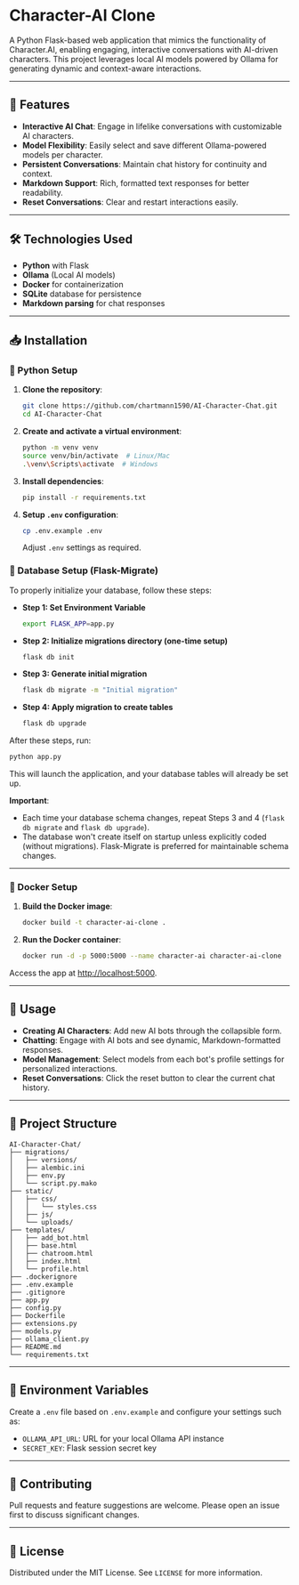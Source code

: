 # Character-AI Clone

A Python Flask-based web application that mimics the functionality of Character.AI, enabling engaging, interactive conversations with AI-driven characters. This project leverages local AI models powered by Ollama for generating dynamic and context-aware interactions.

---

## 🚀 Features

- **Interactive AI Chat**: Engage in lifelike conversations with customizable AI characters.
- **Model Flexibility**: Easily select and save different Ollama-powered models per character.
- **Persistent Conversations**: Maintain chat history for continuity and context.
- **Markdown Support**: Rich, formatted text responses for better readability.
- **Reset Conversations**: Clear and restart interactions easily.

---

## 🛠️ Technologies Used

- **Python** with Flask
- **Ollama** (Local AI models)
- **Docker** for containerization
- **SQLite** database for persistence
- **Markdown parsing** for chat responses

---

## 📥 Installation

### 🐍 Python Setup

1. **Clone the repository**:

   ```bash
   git clone https://github.com/chartmann1590/AI-Character-Chat.git
   cd AI-Character-Chat
   ```

2. **Create and activate a virtual environment**:

   ```bash
   python -m venv venv
   source venv/bin/activate  # Linux/Mac
   .\venv\Scripts\activate  # Windows
   ```

3. **Install dependencies**:

   ```bash
   pip install -r requirements.txt
   ```

4. **Setup `.env` configuration**:

   ```bash
   cp .env.example .env
   ```
   Adjust `.env` settings as required.

### 📀 Database Setup (Flask-Migrate)

To properly initialize your database, follow these steps:

- **Step 1: Set Environment Variable**

   ```bash
   export FLASK_APP=app.py
   ```

- **Step 2: Initialize migrations directory (one-time setup)**

   ```bash
   flask db init
   ```

- **Step 3: Generate initial migration**

   ```bash
   flask db migrate -m "Initial migration"
   ```

- **Step 4: Apply migration to create tables**

   ```bash
   flask db upgrade
   ```

After these steps, run:

```bash
python app.py
```

This will launch the application, and your database tables will already be set up.

**Important**:

- Each time your database schema changes, repeat Steps 3 and 4 (`flask db migrate` and `flask db upgrade`).
- The database won't create itself on startup unless explicitly coded (without migrations). Flask-Migrate is preferred for maintainable schema changes.

---

### 🐳 Docker Setup

1. **Build the Docker image**:

   ```bash
   docker build -t character-ai-clone .
   ```

2. **Run the Docker container**:

   ```bash
   docker run -d -p 5000:5000 --name character-ai character-ai-clone
   ```

Access the app at [http://localhost:5000](http://localhost:5000).

---

## 🌟 Usage

- **Creating AI Characters**: Add new AI bots through the collapsible form.
- **Chatting**: Engage with AI bots and see dynamic, Markdown-formatted responses.
- **Model Management**: Select models from each bot's profile settings for personalized interactions.
- **Reset Conversations**: Click the reset button to clear the current chat history.

---

## 📂 Project Structure

```
AI-Character-Chat/
├── migrations/
│   ├── versions/
│   ├── alembic.ini
│   ├── env.py
│   └── script.py.mako
├── static/
│   ├── css/
│   │   └── styles.css
│   ├── js/
│   └── uploads/
├── templates/
│   ├── add_bot.html
│   ├── base.html
│   ├── chatroom.html
│   ├── index.html
│   └── profile.html
├── .dockerignore
├── .env.example
├── .gitignore
├── app.py
├── config.py
├── Dockerfile
├── extensions.py
├── models.py
├── ollama_client.py
├── README.md
└── requirements.txt
```

---

## 🔐 Environment Variables

Create a `.env` file based on `.env.example` and configure your settings such as:

- `OLLAMA_API_URL`: URL for your local Ollama API instance
- `SECRET_KEY`: Flask session secret key

---

## 📝 Contributing

Pull requests and feature suggestions are welcome. Please open an issue first to discuss significant changes.

---

## 📄 License

Distributed under the MIT License. See `LICENSE` for more information.

